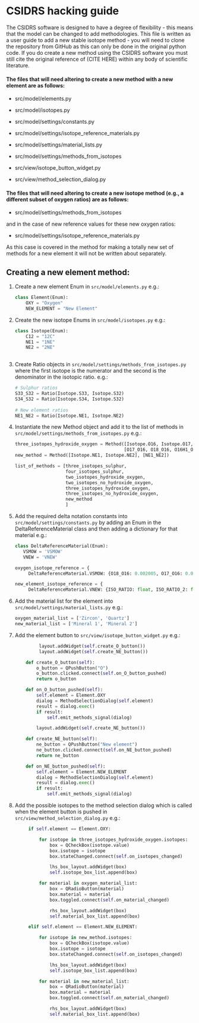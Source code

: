 # CSIDRS hacking guide

The CSIDRS software is designed to have a degree of flexibility - this means that the model can be changed to add methodologies. This file is written as a user guide to add a new stable isotope method - you will need to clone the repository from GitHub as this can only be done in the original python code. If you do create a new method using the CSIDRS software you must still cite the original reference of (CITE HERE) within any body of scientific literature.

#### The files that will need altering to create a new method with a new element are as follows:

- src/model/elements.py
- src/model/isotopes.py

- src/model/settings/constants.py
- src/model/settings/isotope_reference_materials.py
- src/model/settings/material_lists.py
- src/model/settings/methods_from_isotopes

- src/view/isotope_button_widget.py
- src/view/method_selection_dialog.py


#### The files that will need altering to create a new isotope method (e.g., a different subset of oxygen ratios) are as follows:

- src/model/settings/methods_from_isotopes

and in the case of new reference values for these new oxygen ratios:
- src/model/settings/isotope_reference_materials.py

As this case is covered in the method for making a totally new set of methods for a new element it will not be written about separately.

## Creating a new element method:

1. Create a new element Enum in `src/model/elements.py`
e.g.: 
    ```python
   class Element(Enum):
        OXY = "Oxygen"
        NEW_ELEMENT = "New Element"
   ```
   
2. Create the new isotope Enums in `src/model/isotopes.py`
e.g.:
    ```python
   class Isotope(Enum):
        C12 = "12C"
        NE1 = "1NE"
        NE2 = "2NE"
       
    ```
3. Create Ratio objects in `src/model/settings/methods_from_isotopes.py` where the first isotope is the numerator and the second is the denominator in the isotopic ratio. 
e.g.:
   ```python
   # Sulphur ratios
   S33_S32 = Ratio(Isotope.S33, Isotope.S32)
   S34_S32 = Ratio(Isotope.S34, Isotope.S32)
      
   # New element ratios
   NE1_NE2 = Ratio(Isotope.NE1, Isotope.NE2) 
   ```

4. Instantiate the new Method object and add it to the list of methods in `src/model/settings/methods_from_isotopes.py` e.g.:
    ```python
   three_isotopes_hydroxide_oxygen = Method([Isotope.O16, Isotope.O17, Isotope.O18, Isotope.HYD],
                                             [O17_O16, O18_O16, O16H1_O16])
   new_method = Method([Isotope.NE1, Isotope.NE2], [NE1_NE2])
   
   list_of_methods = [three_isotopes_sulphur,
                       four_isotopes_sulphur,
                       two_isotopes_hydroxide_oxygen,
                       two_isotopes_no_hydroxide_oxygen,
                       three_isotopes_hydroxide_oxygen,
                       three_isotopes_no_hydroxide_oxygen,
                       new_method
                       ]
    
    ```


5. Add the required delta notation constants into `src/model/settings/constants.py` by adding an Enum in the DeltaReferenceMaterial class and then adding a dictionary for that material
e.g.:
   ```python
   class DeltaReferenceMaterial(Enum):
      VSMOW = 'VSMOW'
      VNEW = 'VNEW'
   ```
   ```python
   oxygen_isotope_reference = {
        DeltaReferenceMaterial.VSMOW: {O18_O16: 0.002005, O17_O16: 0.0003799}}
   
   new_element_isotope_reference = {
        DeltaReferenceMaterial.VNEW: {ISO_RATIO: float, ISO_RATIO_2: float}}
    ```
   
6. Add the material list for the element into `src/model/settings/material_lists.py` e.g.:
   ```python
   oxygen_material_list = ['Zircon', 'Quartz']
   new_material_list = ['Mineral 1', 'Mineral 2']
   ```
7. Add the element button to `src/view/isotope_button_widget.py` e.g.:
   ```python
            layout.addWidget(self.create_O_button())
            layout.addWidget(self.create_NE_button()) 
   
       def create_O_button(self):
           o_button = QPushButton("O")
           o_button.clicked.connect(self.on_O_button_pushed)
           return o_button
   
       def on_O_button_pushed(self):
           self.element = Element.OXY
           dialog = MethodSelectionDialog(self.element)
           result = dialog.exec()
           if result:
               self.emit_methods_signal(dialog)
   
           layout.addWidget(self.create_NE_button())
   
       def create_NE_button(self):
           ne_button = QPushButton("New element")
           ne_button.clicked.connect(self.on_NE_button_pushed)
           return ne_button
   
       def on_NE_button_pushed(self):
           self.element = Element.NEW_ELEMENT
           dialog = MethodSelectionDialog(self.element)
           result = dialog.exec()
           if result:
               self.emit_methods_signal(dialog)
   ```

8. Add the possible isotopes to the method selection dialog which is called when the element button is pushed in `src/view/method_selection_dialog.py`
e.g.:
   ```python
        if self.element == Element.OXY:
   
            for isotope in three_isotopes_hydroxide_oxygen.isotopes:
                box = QCheckBox(isotope.value)
                box.isotope = isotope
                box.stateChanged.connect(self.on_isotopes_changed)
   
                lhs_box_layout.addWidget(box)
                self.isotope_box_list.append(box)
   
            for material in oxygen_material_list:
                box = QRadioButton(material)
                box.material = material
                box.toggled.connect(self.on_material_changed)
   
                rhs_box_layout.addWidget(box)
                self.material_box_list.append(box)
   
        elif self.element == Element.NEW_ELEMENT:
   
            for isotope in new_method.isotopes:
                box = QCheckBox(isotope.value)
                box.isotope = isotope
                box.stateChanged.connect(self.on_isotopes_changed)
   
                lhs_box_layout.addWidget(box)
                self.isotope_box_list.append(box)
   
            for material in new_material_list:
                box = QRadioButton(material)
                box.material = material
                box.toggled.connect(self.on_material_changed)
   
                rhs_box_layout.addWidget(box)
                self.material_box_list.append(box)
   ```